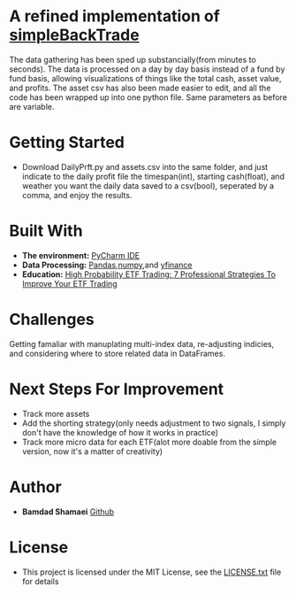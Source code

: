 # A refined implementation of [simpleBackTrade](https://github.com/Dedlipid/simpleBackTrade)

The data gathering has been sped up substancially(from minutes to seconds). The data is processed on a day by day basis instead of a fund 
by fund basis, allowing visualizations of things like the total cash, asset value, and profits. The asset csv has also been made
easier to edit, and all the code has been wrapped up into one python file. Same parameters as before are variable.

# Getting Started
- Download DailyPrft.py and assets.csv into the same folder, and just indicate to the daily profit file the timespan(int), starting cash(float),
and weather you want the daily data saved to a csv(bool), seperated by a comma, and enjoy the results.

# Built With
- **The environment:** [PyCharm IDE](https://www.jetbrains.com/pycharm/)
- **Data Processing:** [Pandas](https://pandas.pydata.org/),[numpy](https://numpy.org/),and [yfinance](https://pypi.org/project/yfinance/) 
- **Education:** [High Probability ETF Trading: 7 Professional Strategies To Improve Your ETF Trading](https://www.amazon.ca/High-Probability-ETF-Trading-Professional/dp/0615297412/ref=sr_1_3?dchild=1&keywords=alvarez+trading+7&qid=1595478172&sr=8-3)

# Challenges
Getting famaliar with manuplating multi-index data, re-adjusting indicies, and considering where to store related data in DataFrames.

# Next Steps For Improvement
- Track more assets
- Add the shorting strategy(only needs adjustment to two signals, I simply don't have the knowledge of how it works in practice) 
- Track more micro data for each ETF(alot more doable from the simple version, now it's a matter of creativity)

# Author
- **Bamdad Shamaei** [Github](https://github.com/Dedlipid/)

# License
- This project is licensed under the MIT License, see the [LICENSE.txt](https://github.com/rikardsaqe/Movie-Recommendation-Tools/blob/master/LICENSE) file for details
